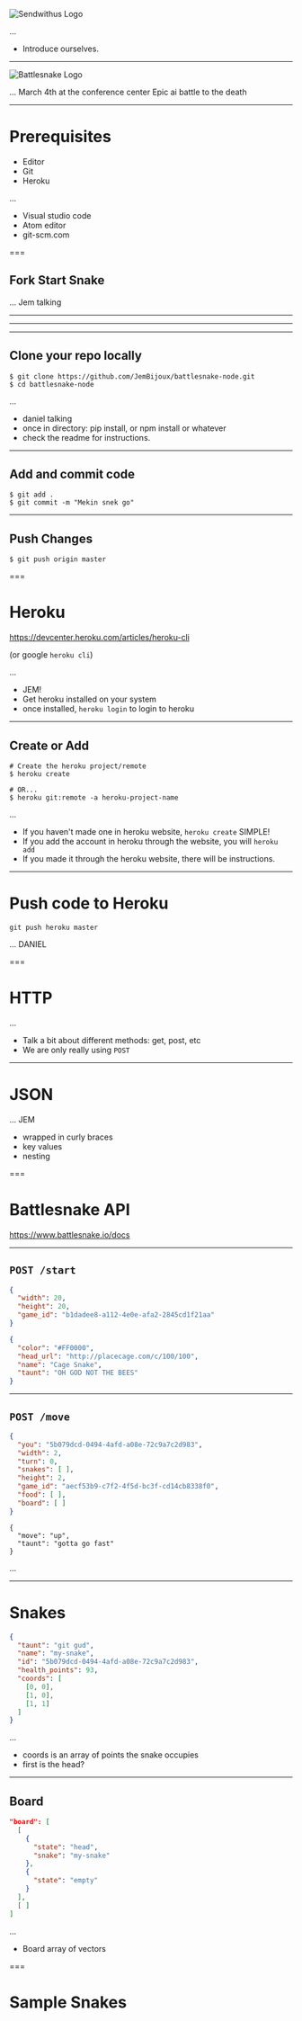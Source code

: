 ![Sendwithus Logo](content/swu-logo.svg)

...
- Introduce ourselves.

---

![Battlesnake Logo](content/battlesnake-logo.svg)<!-- .element: width="95%" -->

...
March 4th at the conference center
Epic ai battle to the death

---

# Prerequisites

- Editor <!-- .element: class="fragment" data-fragment-index="1" -->
- Git<!-- .element: class="fragment" data-fragment-index="2" -->
- Heroku<!-- .element: class="fragment" data-fragment-index="3" -->

...
- Visual studio code
- Atom editor
- git-scm.com


===

## Fork Start Snake

<!-- .slide: data-background-image="content/gh-repo-fork-button.png" data-background-size="auto 90%" data-background-color="white" -->

...
Jem talking

---

<!-- .slide: data-background-image="content/gh-repo-forking.png" data-background-size="auto 90%" data-background-color="white" -->

---

<!-- .slide: data-background-image="content/gh-repo-clone-url.png" data-background-size="auto 90%" data-background-color="white" -->

---

## Clone your repo locally

```
$ git clone https://github.com/JemBijoux/battlesnake-node.git
$ cd battlesnake-node
```

...
- daniel talking
- once in directory: pip install, or npm install or whatever
- check the readme for instructions.

---

## Add and commit code

```
$ git add .
$ git commit -m "Mekin snek go"
```

---

## Push Changes

```
$ git push origin master
```

===

# Heroku

https://devcenter.heroku.com/articles/heroku-cli

(or google `heroku cli`)

...
- JEM!
- Get heroku installed on your system
- once installed, `heroku login` to login to heroku


---

## Create or Add

```
# Create the heroku project/remote
$ heroku create

# OR...
$ heroku git:remote -a heroku-project-name
```

...
- If you haven't made one in heroku website, `heroku create` SIMPLE!
- If you add the account in heroku through the website, you will `heroku add`
- If you made it through the heroku website, there will be instructions.

---

# Push code to Heroku

```
git push heroku master
```

... 
DANIEL


===

# HTTP

...
- Talk a bit about different methods: get, post, etc
- We are only really using `POST`

---

# JSON

...
JEM
- wrapped in curly braces
- key values
- nesting


===

# Battlesnake API

https://www.battlesnake.io/docs

---

## `POST /start`

```json
{
  "width": 20,
  "height": 20,
  "game_id": "b1dadee8-a112-4e0e-afa2-2845cd1f21aa"
}
```
```json
{
  "color": "#FF0000",
  "head_url": "http://placecage.com/c/100/100",
  "name": "Cage Snake",
  "taunt": "OH GOD NOT THE BEES"
}
```

---

## `POST /move`

```json
{
  "you": "5b079dcd-0494-4afd-a08e-72c9a7c2d983",
  "width": 2,
  "turn": 0,
  "snakes": [ ],
  "height": 2,
  "game_id": "aecf53b9-c7f2-4f5d-bc3f-cd14cb8338f0",
  "food": [ ],
  "board": [ ]
}
```
```
{
  "move": "up",
  "taunt": "gotta go fast"
}
```

...

---

# Snakes

```json
{
  "taunt": "git gud",
  "name": "my-snake",
  "id": "5b079dcd-0494-4afd-a08e-72c9a7c2d983",
  "health_points": 93,
  "coords": [
    [0, 0],
    [1, 0],
    [1, 1]
  ]
}
```

...
- coords is an array of points the snake occupies
- first is the head?

---

## Board

```json
"board": [
  [
    {
      "state": "head",
      "snake": "my-snake"
    },
    {
      "state": "empty"
    }
  ],
  [ ]
]
```

...
- Board array of vectors

===

# Sample Snakes
